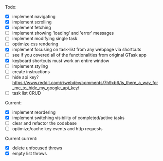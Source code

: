 Todo:
- [x] implement navigating
- [x] implement scrolling
- [x] implement fetching
- [ ] implement showing 'loading' and 'error' messages
- [ ] implement modifying single task
- [ ] optimize css rendering
- [x] implement focusing on task-list from any webpage via shortcuts
- [ ] see if you covered all of the functionalities from original GTask app
- [x] keyboard shortcuts must work on entire window
- [ ] implement styling
- [ ] create instructions
- [ ] hide api key? https://www.reddit.com/r/webdev/comments/7h9xb6/is_there_a_way_for_me_to_hide_my_google_api_key/
- [ ] task list CRUD

Current:
- [x] implement reordering
- [x] implement switching visibility of completed/active tasks
- [ ] clear and refactor the codebase
- [ ] optimize/cache key events and http requests

Current current:
- [x] delete unfocused throws
- [x] empty list throws
